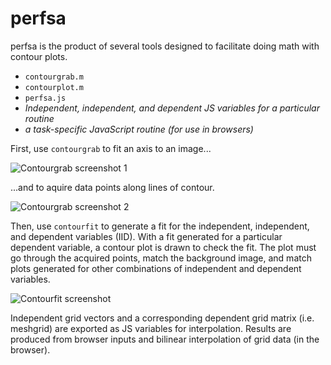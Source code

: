 # perfsa
perfsa is the product of several tools designed to facilitate doing math with contour plots. 
* `contourgrab.m`
* `contourplot.m`
* `perfsa.js`
* *Independent, independent, and dependent JS variables for a particular routine*
* *a task-specific JavaScript routine (for use in browsers)*

First, use `contourgrab` to fit an axis to an image... 

![Contourgrab screenshot 1](https://raw.githubusercontent.com/bnordlund/perfsa/master/contourgrab1.png)

...and to aquire data points along lines of contour.

![Contourgrab screenshot 2](https://raw.githubusercontent.com/bnordlund/perfsa/master/contourgrab2.png)

Then, use `contourfit` to generate a fit for the independent, independent, and dependent variables (IID). With a fit generated for a particular dependent variable, a contour plot is drawn to check the fit. The plot must go through the acquired points, match the background image, and match plots generated for other combinations of independent and dependent variables. 

![Contourfit screenshot](https://raw.githubusercontent.com/bnordlund/perfsa/master/contourfit.png)

Independent grid vectors and a corresponding dependent grid matrix (i.e. meshgrid) are exported as JS variables for interpolation.
Results are produced from browser inputs and bilinear interpolation of grid data (in the browser). 
